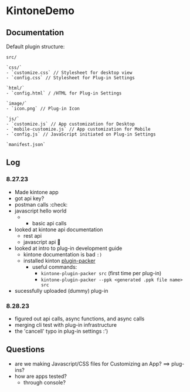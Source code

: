 # KintoneDemo

## Documentation
Default plugin structure:

`src/`

    `css/`
    - `customize.css` // Stylesheet for desktop view
    - `config.css` // Stylesheet for Plug-in Settings

    `html/`
    - `config.html` / /HTML for Plug-in Settings

    `image/`
    - `icon.png` // Plug-in Icon
    
    `js/`
    - `customize.js` // App customization for Desktop
    - `mobile-customize.js` // App customization for Mobile
    - `config.js` // JavaScript initiated on Plug-in Settings

    `manifest.json`

## Log
### 8.27.23 
* Made kintone app
* got api key?
* postman calls :check:
* javascript hello world
    * + basic api calls
* looked at kintone api documentation
    * rest api
    * javascript api :eyes:
* looked at intro to plug-in development guide
    * kintone documentation is bad `:)`
    * installed kinton [plugin-packer](https://kintone.dev/en/plugins/plug-in-tool-guides/package-plug-in-files-using-plugin-packer/)
        * useful commands:
            * `kintone-plugin-packer src` (first time per plug-in)
            * `kintone-plugin-packer --ppk <generated .ppk file name> src`
* sucessfully uploaded (dummy) plug-in

### 8.28.23
* figured out api calls, async functions, and async calls
* merging cli test with plug-in infrastructure
* the 'cancell' typo in plug-in settings :') 

## Questions
* are we making Javascript/CSS files for Customizing an App? ==> plug-ins?
* how are apps tested?
    * through console?